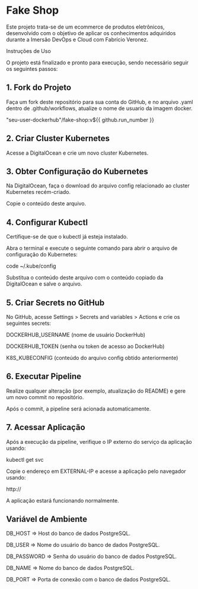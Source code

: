 # Fake Shop

Este projeto trata-se de um ecommerce de produtos eletrônicos, desenvolvido com o objetivo de aplicar os conhecimentos adquiridos durante a Imersão DevOps e Cloud com Fabrício Veronez.

Instruções de Uso

O projeto está finalizado e pronto para execução, sendo necessário seguir os seguintes passos:

## 1. Fork do Projeto

Faça um fork deste repositório para sua conta do GitHub, e no arquivo .yaml dentro de .github/workflows, atualize o nome de usuario da imagem docker.

"seu-user-dockerhub"/fake-shop:v${{ github.run_number }}

## 2. Criar Cluster Kubernetes

Acesse a DigitalOcean e crie um novo cluster Kubernetes.

## 3. Obter Configuração do Kubernetes

Na DigitalOcean, faça o download do arquivo config relacionado ao cluster Kubernetes recém-criado.

Copie o conteúdo deste arquivo.

## 4. Configurar Kubectl

Certifique-se de que o kubectl já esteja instalado.

Abra o terminal e execute o seguinte comando para abrir o arquivo de configuração do Kubernetes:

code ~/.kube/config

Substitua o conteúdo deste arquivo com o conteúdo copiado da DigitalOcean e salve o arquivo.

## 5. Criar Secrets no GitHub

No GitHub, acesse Settings > Secrets and variables > Actions e crie os seguintes secrets:

DOCKERHUB_USERNAME (nome de usuário DockerHub)

DOCKERHUB_TOKEN (senha ou token de acesso ao DockerHub)

K8S_KUBECONFIG (conteúdo do arquivo config obtido anteriormente)

## 6. Executar Pipeline

Realize qualquer alteração (por exemplo, atualização do README) e gere um novo commit no repositório.

Após o commit, a pipeline será acionada automaticamente.

## 7. Acessar Aplicação

Após a execução da pipeline, verifique o IP externo do serviço da aplicação usando:

kubectl get svc

Copie o endereço em EXTERNAL-IP e acesse a aplicação pelo navegador usando:

http://<EXTERNAL-IP>

A aplicação estará funcionando normalmente.

## Variável de Ambiente
DB_HOST	=> Host do banco de dados PostgreSQL.

DB_USER => Nome do usuário do banco de dados PostgreSQL.

DB_PASSWORD	=> Senha do usuário do banco de dados PostgreSQL.

DB_NAME	=>	Nome do banco de dados PostgreSQL.

DB_PORT	=>	Porta de conexão com o banco de dados PostgreSQL.
